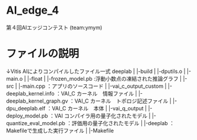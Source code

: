 # AI_edge_4
第４回AIエッジコンテスト (team:ymym)

# ファイルの説明

↓Vitis AIによりコンパイルしたファイル一式
deeplab
|
|-build
| |-dputils.o
| |-main.o
|
|-float
| |-frozen_model.pb         :浮動小数点の凍結された推論グラフ
|
|-src
| |-main.cpp                ：アプリのソースコード
|
|-vai_c_output_custom
| |-deeplab_kernel.info     ：VAI_C カーネル　情報ファイル
| |-deeplab_kernel_graph.gv	：VAI_C カーネル　トポロジ記述ファイル
| |-dpu_deeplab.elf         ：VAI_C カーネル　本体
|
|-vai_q_output
| |-deploy_model.pb         ：VAI コンパイラ用の量子化されたモデル
| |-quantize_eval_model.pb	：評価用の量子化されたモデル
|
|-deeplab			              ：Makefileで生成した実行ファイル
|
|-Makefile
